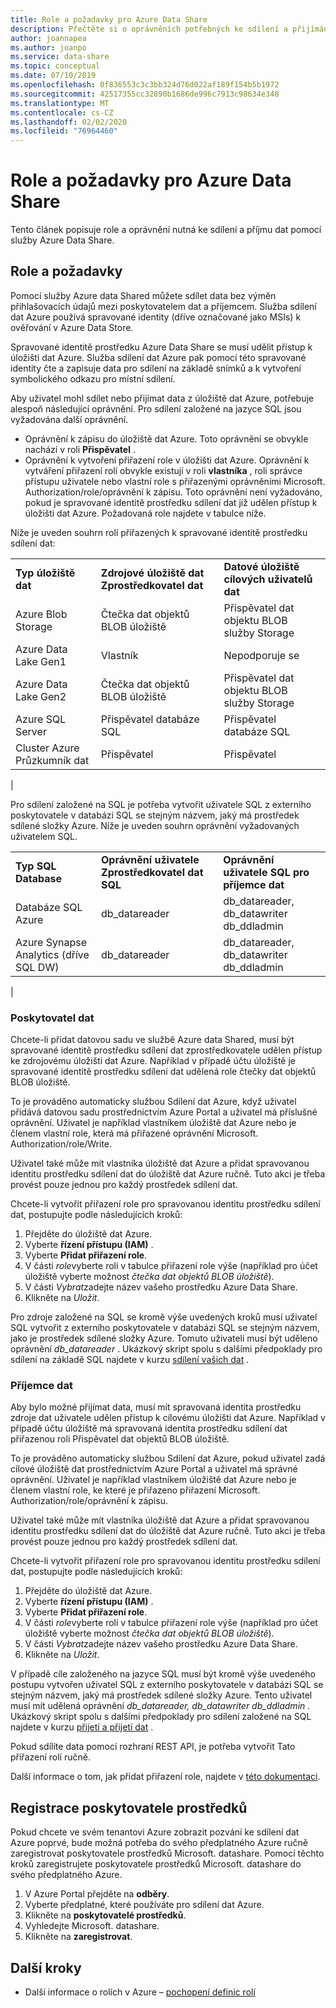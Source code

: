 ```yaml
---
title: Role a požadavky pro Azure Data Share
description: Přečtěte si o oprávněních potřebných ke sdílení a přijímání dat pomocí Azure Data Share.
author: joannapea
ms.author: joanpo
ms.service: data-share
ms.topic: conceptual
ms.date: 07/10/2019
ms.openlocfilehash: 0f836553c3c3bb324d76d022af189f154b5b1972
ms.sourcegitcommit: 42517355cc32890b1686de996c7913c98634e348
ms.translationtype: MT
ms.contentlocale: cs-CZ
ms.lasthandoff: 02/02/2020
ms.locfileid: "76964460"
---
```

# <a name="roles-and-requirements-for-azure-data-share"></a>Role a požadavky pro Azure Data Share 

Tento článek popisuje role a oprávnění nutná ke sdílení a příjmu dat pomocí služby Azure Data Share. 

## <a name="roles-and-requirements"></a>Role a požadavky

Pomocí služby Azure data Shared můžete sdílet data bez výměn přihlašovacích údajů mezi poskytovatelem dat a příjemcem. Služba sdílení dat Azure používá spravované identity (dříve označované jako MSIs) k ověřování v Azure Data Store. 

Spravované identitě prostředku Azure Data Share se musí udělit přístup k úložišti dat Azure. Služba sdílení dat Azure pak pomocí této spravované identity čte a zapisuje data pro sdílení na základě snímků a k vytvoření symbolického odkazu pro místní sdílení. 

Aby uživatel mohl sdílet nebo přijímat data z úložiště dat Azure, potřebuje alespoň následující oprávnění. Pro sdílení založené na jazyce SQL jsou vyžadována další oprávnění.
* Oprávnění k zápisu do úložiště dat Azure. Toto oprávnění se obvykle nachází v roli **Přispěvatel** .
* Oprávnění k vytvoření přiřazení role v úložišti dat Azure. Oprávnění k vytváření přiřazení rolí obvykle existují v roli **vlastníka** , roli správce přístupu uživatele nebo vlastní role s přiřazenými oprávněními Microsoft. Authorization/role/oprávnění k zápisu. Toto oprávnění není vyžadováno, pokud je spravované identitě prostředku sdílení dat již udělen přístup k úložišti dat Azure. Požadovaná role najdete v tabulce níže.

Níže je uveden souhrn rolí přiřazených k spravované identitě prostředku sdílení dat:

| |  |  |
|---|---|---|
|**Typ úložiště dat**|**Zdrojové úložiště dat Zprostředkovatel dat**|**Datové úložiště cílových uživatelů dat**|
|Azure Blob Storage| Čtečka dat objektů BLOB úložiště | Přispěvatel dat objektu BLOB služby Storage
|Azure Data Lake Gen1 | Vlastník | Nepodporuje se
|Azure Data Lake Gen2 | Čtečka dat objektů BLOB úložiště | Přispěvatel dat objektu BLOB služby Storage
|Azure SQL Server | Přispěvatel databáze SQL | Přispěvatel databáze SQL
|Cluster Azure Průzkumník dat | Přispěvatel | Přispěvatel
|

Pro sdílení založené na SQL je potřeba vytvořit uživatele SQL z externího poskytovatele v databázi SQL se stejným názvem, jaký má prostředek sdílené složky Azure. Níže je uveden souhrn oprávnění vyžadovaných uživatelem SQL.

| |  |  |
|---|---|---|
|**Typ SQL Database**|**Oprávnění uživatele Zprostředkovatel dat SQL**|**Oprávnění uživatele SQL pro příjemce dat**|
|Databáze SQL Azure | db_datareader | db_datareader, db_datawriter db_ddladmin
|Azure Synapse Analytics (dříve SQL DW) | db_datareader | db_datareader, db_datawriter db_ddladmin
|


### <a name="data-provider"></a>Poskytovatel dat 
Chcete-li přidat datovou sadu ve službě Azure data Shared, musí být spravované identitě prostředku sdílení dat zprostředkovatele udělen přístup ke zdrojovému úložišti dat Azure. Například v případě účtu úložiště je spravované identitě prostředku sdílení dat udělená role čtečky dat objektů BLOB úložiště. 

To je prováděno automaticky službou Sdílení dat Azure, když uživatel přidává datovou sadu prostřednictvím Azure Portal a uživatel má příslušné oprávnění. Uživatel je například vlastníkem úložiště dat Azure nebo je členem vlastní role, která má přiřazené oprávnění Microsoft. Authorization/role/Write. 

Uživatel také může mít vlastníka úložiště dat Azure a přidat spravovanou identitu prostředku sdílení dat do úložiště dat Azure ručně. Tuto akci je třeba provést pouze jednou pro každý prostředek sdílení dat.

Chcete-li vytvořit přiřazení role pro spravovanou identitu prostředku sdílení dat, postupujte podle následujících kroků:

1. Přejděte do úložiště dat Azure.
1. Vyberte **řízení přístupu (IAM)** .
1. Vyberte **Přidat přiřazení role**.
1. V části *role*vyberte roli v tabulce přiřazení role výše (například pro účet úložiště vyberte možnost *čtečka dat objektů BLOB úložiště*).
1. V části *Vybrat*zadejte název vašeho prostředku Azure Data Share.
1. Klikněte na *Uložit*.

Pro zdroje založené na SQL se kromě výše uvedených kroků musí uživatel SQL vytvořit z externího poskytovatele v databázi SQL se stejným názvem, jako je prostředek sdílené složky Azure. Tomuto uživateli musí být uděleno oprávnění *db_datareader* . Ukázkový skript spolu s dalšími předpoklady pro sdílení na základě SQL najdete v kurzu [sdílení vašich dat](share-your-data.md) . 

### <a name="data-consumer"></a>Příjemce dat
Aby bylo možné přijímat data, musí mít spravovaná identita prostředku zdroje dat uživatele udělen přístup k cílovému úložišti dat Azure. Například v případě účtu úložiště má spravovaná identita prostředku sdílení dat přiřazenou roli Přispěvatel dat objektů BLOB úložiště. 

To je prováděno automaticky službou Sdílení dat Azure, pokud uživatel zadá cílové úložiště dat prostřednictvím Azure Portal a uživatel má správné oprávnění. Uživatel je například vlastníkem úložiště dat Azure nebo je členem vlastní role, ke které je přiřazeno přiřazení Microsoft. Authorization/role/oprávnění k zápisu. 

Uživatel také může mít vlastníka úložiště dat Azure a přidat spravovanou identitu prostředku sdílení dat do úložiště dat Azure ručně. Tuto akci je třeba provést pouze jednou pro každý prostředek sdílení dat.

Chcete-li vytvořit přiřazení role pro spravovanou identitu prostředku sdílení dat, postupujte podle následujících kroků:

1. Přejděte do úložiště dat Azure.
1. Vyberte **řízení přístupu (IAM)** .
1. Vyberte **Přidat přiřazení role**.
1. V části *role*vyberte roli v tabulce přiřazení role výše (například pro účet úložiště vyberte možnost *čtečka dat objektů BLOB úložiště*).
1. V části *Vybrat*zadejte název vašeho prostředku Azure Data Share.
1. Klikněte na *Uložit*.

V případě cíle založeného na jazyce SQL musí být kromě výše uvedeného postupu vytvořen uživatel SQL z externího poskytovatele v databázi SQL se stejným názvem, jaký má prostředek sdílené složky Azure. Tento uživatel musí mít udělená oprávnění *db_datareader, db_datawriter db_ddladmin* . Ukázkový skript spolu s dalšími předpoklady pro sdílení založené na SQL najdete v kurzu [přijetí a přijetí dat](subscribe-to-data-share.md) . 

Pokud sdílíte data pomocí rozhraní REST API, je potřeba vytvořit Tato přiřazení rolí ručně. 

Další informace o tom, jak přidat přiřazení role, najdete v [této dokumentaci](https://docs.microsoft.com/azure/role-based-access-control/role-assignments-portal#add-a-role-assignment). 

## <a name="resource-provider-registration"></a>Registrace poskytovatele prostředků 

Pokud chcete ve svém tenantovi Azure zobrazit pozvání ke sdílení dat Azure poprvé, bude možná potřeba do svého předplatného Azure ručně zaregistrovat poskytovatele prostředků Microsoft. datashare. Pomocí těchto kroků zaregistrujete poskytovatele prostředků Microsoft. datashare do svého předplatného Azure. 

1. V Azure Portal přejděte na **odběry**.
1. Vyberte předplatné, které používáte pro sdílení dat Azure.
1. Klikněte na **poskytovatelé prostředků**.
1. Vyhledejte Microsoft. datashare.
1. Klikněte na **zaregistrovat**.

## <a name="next-steps"></a>Další kroky

- Další informace o rolích v Azure – [pochopení definic rolí](../role-based-access-control/role-definitions.md)

